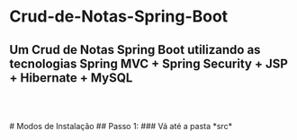 <p><h1>Crud-de-Notas-Spring-Boot</h1>
<h2>Um Crud de Notas Spring Boot utilizando as tecnologias Spring MVC + Spring Security + JSP + Hibernate + MySQL</h2>
<br>
<br>
</p>
# Modos de Instalação
## Passo 1: 
### Vá até a pasta *src* 


